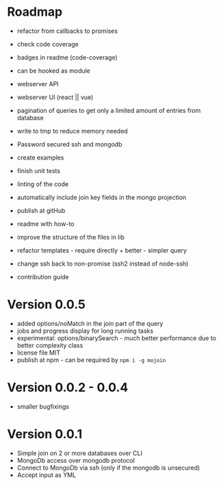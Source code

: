 # Roadmap

- refactor from callbacks to promises
- check code coverage
- badges in readme (code-coverage)
- can be hooked as module
- webserver API
- webserver UI (react || vue)
- pagination of queries to get only a limited amount of entries from database
- write to tmp to reduce memory needed
- Password secured ssh and mongodb
- create examples

- finish unit tests
- linting of the code
- automatically include join key fields in the mongo projection
- publish at gitHub
- readme with how-to
- improve the structure of the files in lib
- refactor templates - require directly + better - simpler query
- change ssh back to non-promise (ssh2 instead of node-ssh)
- contribution guide


# Version 0.0.5

- added options/noMatch in the join part of the query
- jobs and progress display for long running tasks
- experimental: options/binarySearch - much better performance due to better complexity class
- license file MIT
- publish at npm - can be required by `npm i -g mojoin`

# Version 0.0.2 - 0.0.4

- smaller bugfixings

# Version 0.0.1

- Simple join on 2 or more databases over CLI
- MongoDb access over mongodb protocol
- Connect to MongoDb via ssh (only if the mongodb is unsecured)
- Accept input as YML